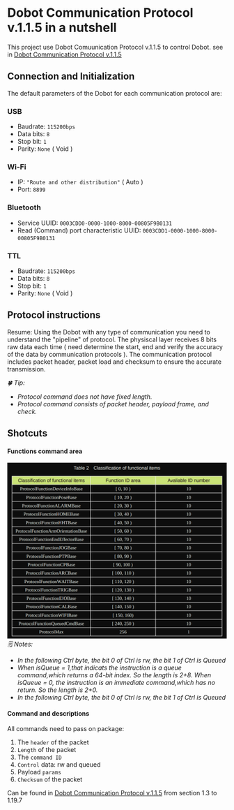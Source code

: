 # Dobot Communication Protocol v.1.1.5 in a nutshell

This project use Dobot Comuunication Protocol v.1.1.5 to control Dobot. see in [Dobot Communication Protocol v.1.1.5](files/Dobot-Communication-Protocol-V1.1.5.pdf)

## Connection and Initialization

The default parameters of the Dobot for each communication protocol are:

### USB

-   Baudrate: `115200bps`
-   Data bits: `8`
-   Stop bit: `1`
-   Parity: `None` ( Void )

### Wi-Fi

-   IP: `"Route and other distribution"` ( Auto )
-   Port: `8899`

### Bluetooth

-   Service UUID: `0003CDD0-0000-1000-8000-00805F9B0131`
-   Read (Command) port characteristic UUID: `0003CDD1-0000-1000-8000-00805F9B0131`

### TTL

-   Baudrate: `115200bps`
-   Data bits: `8`
-   Stop bit: `1`
-   Parity: `None` ( Void )

## Protocol instructions

Resume: Using the Dobot with any type of communication you need to understand the "pipeline" of protocol. The physiscal layer receives 8 bits raw data each time ( need determine the start, end and verify the accuracy of the data by communication protocols ). The communication protocol includes packet header, packet load and checksum to ensure the accurate transmission.

_🍀 Tip:_

-   _Protocol command does not have fixed length._
-   _Protocol command consists of packet header, payload frame, and check._

## Shotcuts

#### Functions command area

![ClassificationOfFunctionalItems](files/ClassificationOfFunctionalItems.png)
_🗒️ Notes:_

-   _In the following Ctrl byte, the bit 0 of Ctrl is rw, the bit 1 of Ctrl is Queued_
-   _When isQueue = 1,that indicats the instruction is a queue command,which returns a 64-bit index. So the length is 2+8. When isQueue = 0, the instruction is an immediate command,which has no return. So the length is 2+0._
-   _In the following Ctrl byte, the bit 0 of Ctrl is rw, the bit 1 of Ctrl is Queued_

#### Command and descriptions

All commands need to pass on package:

1. The `header` of the packet
2. `Length` of the packet
3. The `command ID`
4. `Control` data: rw and queued
5. Payload `params`
6. `Checksum` of the packet

Can be found in [Dobot Communication Protocol v.1.1.5](files/Dobot-Communication-Protocol-V1.1.5.pdf) from section 1.3 to 1.19.7
